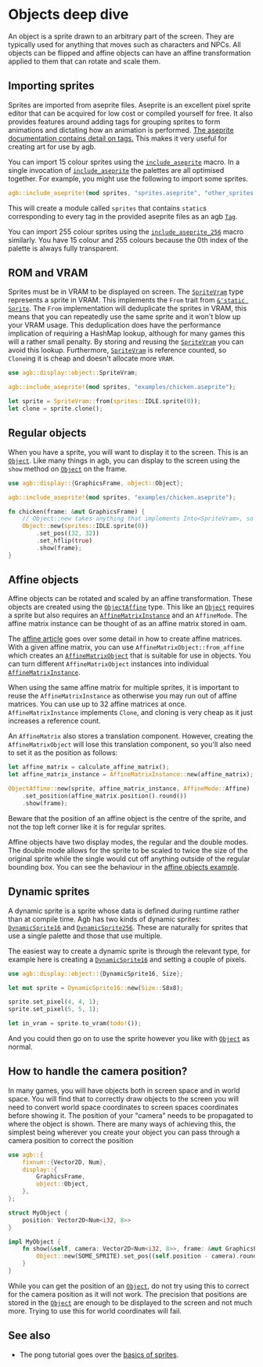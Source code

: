 # Objects deep dive

An object is a sprite drawn to an arbitrary part of the screen.
They are typically used for anything that moves such as characters and NPCs.
All objects can be flipped and affine objects can have an affine transformation applied to them that can rotate and scale them.

## Importing sprites

Sprites are imported from aseprite files.
Aseprite is an excellent pixel sprite editor that can be acquired for low cost or compiled yourself for free.
It also provides features around adding tags for grouping sprites to form animations and dictating how an animation is performed.
[The aseprite documentation contains detail on tags.](https://www.aseprite.org/docs/tags/)
This makes it very useful for creating art for use by agb.

You can import 15 colour sprites using the [`include_aseprite`](https://docs.rs/agb/latest/agb/macro.include_aseprite.html) macro.
In a single invocation of [`include_aseprite`](https://docs.rs/agb/latest/agb/macro.include_aseprite.html) the palettes are all optimised together.
For example, you might use the following to import some sprites.

```rust
agb::include_aseprite!(mod sprites, "sprites.aseprite", "other_sprites.aseprite");
```

This will create a module called `sprites` that contains `static`s corresponding to every tag in the provided aseprite files as an agb [`Tag`](https://docs.rs/agb/latest/agb/display/object/struct.Tag.html).

You can import 255 colour sprites using the [`include_aseprite_256`](https://docs.rs/agb/latest/agb/macro.include_aseprite_256.html) macro similarly.
You have 15 colour and 255 colours because the 0th index of the palette is always fully transparent.

## ROM and VRAM

Sprites must be in VRAM to be displayed on screen.
The [`SpriteVram`](https://docs.rs/agb/latest/agb/display/object/struct.SpriteVram.html) type represents a sprite in VRAM.
This implements the `From` trait from [`&'static Sprite`](https://docs.rs/agb/latest/agb/display/object/struct.Sprite.html).
The `From` implementation will deduplicate the sprites in VRAM, this means that you can repeatedly use the same sprite and it won't blow up your VRAM usage.
This deduplication does have the performance implication of requiring a HashMap lookup, although for many games this will a rather small penalty.
By storing and reusing the [`SpriteVram`](https://docs.rs/agb/latest/agb/display/object/struct.SpriteVram.html) you can avoid this lookup.
Furthermore, [`SpriteVram`](https://docs.rs/agb/latest/agb/display/object/struct.SpriteVram.html) is reference counted, so `Clone`ing it is cheap and doesn't allocate more `VRAM`.

```rust
use agb::display::object::SpriteVram;

agb::include_aseprite!(mod sprites, "examples/chicken.aseprite");

let sprite = SpriteVram::from(sprites::IDLE.sprite(0));
let clone = sprite.clone();
```

## Regular objects

When you have a sprite, you will want to display it to the screen.
This is an [`Object`](https://docs.rs/agb/latest/agb/display/object/struct.Object.html).
Like many things in agb, you can display to the screen using the `show` method on [`Object`](https://docs.rs/agb/latest/agb/display/object/struct.Object.html) on the frame.

```rust
use agb::display::{GraphicsFrame, object::Object};

agb::include_aseprite!(mod sprites, "examples/chicken.aseprite");

fn chicken(frame: &mut GraphicsFrame) {
    // Object::new takes anything that implements Into<SpriteVram>, so we can pass in a static sprite.
    Object::new(sprites::IDLE.sprite(0))
        .set_pos((32, 32))
        .set_hflip(true)
        .show(frame);
}
```

## Affine objects

Affine objects can be rotated and scaled by an affine transformation.
These objects are created using the [`ObjectAffine`](https://docs.rs/agb/latest/agb/display/object/struct.ObjectAffine.html) type.
This like an [`Object`](https://docs.rs/agb/latest/agb/display/object/struct.Object.html) requires a sprite but also requires an [`AffineMatrixInstance`](https://docs.rs/agb/latest/agb/display/object/struct.AffineMatrixInstance.html) and an `AffineMode`.
The affine matrix instance can be thought of as an affine matrix stored in oam.

The [affine article](./affine.md) goes over some detail in how to create affine matrices.
With a given affine matrix, you can use `AffineMatrixObject::from_affine` which creates an [`AffineMatrixObject`](https://docs.rs/agb/latest/agb/display/object/struct.AffineMatrixObject.html) that is suitable for use in objects.
You can turn different `AffineMatrixObject` instances into individual [`AffineMatrixInstance`](https://docs.rs/agb/latest/agb/display/object/struct.AffineMatrixInstance.html).

When using the same affine matrix for multiple sprites, it is important to reuse the `AffineMatrixInstance` as otherwise you may run out of affine matrices.
You can use up to 32 affine matrices at once.
`AffineMatrixInstance` implements `Clone`, and cloning is very cheap as it just increases a reference count.

An `AffineMatrix` also stores a translation component.
However, creating the `AffineMatrixObject` will lose this translation component, so you'll also need to set it as the position as follows:

```rust
let affine_matrix = calculate_affine_matrix();
let affine_matrix_instance = AffineMatrixInstance::new(affine_matrix);

ObjectAffine::new(sprite, affine_matrix_instance, AffineMode::Affine)
    .set_position(affine_matrix.position().round())
    .show(frame);
```

Beware that the position of an affine object is the centre of the sprite, and not the top left corner like it is for regular sprites.

Affine objects have two display modes, the regular and the double modes.
The double mode allows for the sprite to be scaled to twice the size of the original sprite while the single would cut off anything outside of the regular bounding box.
You can see the behaviour in the [affine objects example](https://agbrs.dev/examples/affine_objects).

## Dynamic sprites

A dynamic sprite is a sprite whose data is defined during runtime rather than at compile time.
Agb has two kinds of dynamic sprites: [`DynamicSprite16`](https://docs.rs/agb/latest/agb/display/object/struct.DynamicSprite16.html) and [`DynamicSprite256`](https://docs.rs/agb/latest/agb/display/object/struct.DynamicSprite256.html).
These are naturally for sprites that use a single palette and those that use multiple.

The easiest way to create a dynamic sprite is through the relevant type, for example here is creating a [`DynamicSprite16`](https://docs.rs/agb/latest/agb/display/object/struct.DynamicSprite16.html) and setting a couple of pixels.

```rust
use agb::display::object::{DynamicSprite16, Size};

let mut sprite = DynamicSprite16::new(Size::S8x8);

sprite.set_pixel(4, 4, 1);
sprite.set_pixel(5, 5, 1);

let in_vram = sprite.to_vram(todo!());
```

And you could then go on to use the sprite however you like with [`Object`](https://docs.rs/agb/latest/agb/display/object/struct.Object.html) as normal.

## How to handle the camera position?

In many games, you will have objects both in screen space and in world space.
You will find that to correctly draw objects to the screen you will need to convert world space coordinates to screen spaces coordinates before showing it.
The position of your "camera" needs to be propagated to where the object is shown.
There are many ways of achieving this, the simplest being wherever you create your object you can pass through a camera position to correct the position

```rust
use agb::{
    fixnum::{Vector2D, Num},
    display::{
        GraphicsFrame,
        object::Object,
    },
};

struct MyObject {
    position: Vector2D<Num<i32, 8>>
}

impl MyObject {
    fn show(&self, camera: Vector2D<Num<i32, 8>>, frame: &mut GraphicsFrame) {
        Object::new(SOME_SPRITE).set_pos((self.position - camera).round()).show(frame);
    }
}
```

While you can get the position of an [`Object`](https://docs.rs/agb/latest/agb/display/object/struct.Object.html), do not try using this to correct for the camera position as it will not work.
The precision that positions are stored in the [`Object`](https://docs.rs/agb/latest/agb/display/object/struct.Object.html) are enough to be displayed to the screen and not much more.
Trying to use this for world coordinates will fail.

## See also

- The pong tutorial goes over the [basics of sprites](../pong/03_sprites.md).
